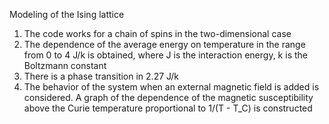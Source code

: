 Modeling of the Ising lattice

1. The code works for a chain of spins in the two-dimensional case
2. The dependence of the average energy on temperature in the range from 0 to 4 J/k is obtained, where J is the interaction energy, k is the Boltzmann constant
3. There is a phase transition in 2.27 J/k
4. The behavior of the system when an external magnetic field is added is considered. A graph of the dependence of the magnetic susceptibility above the Curie temperature proportional to 1/(T - T_C) is constructed
